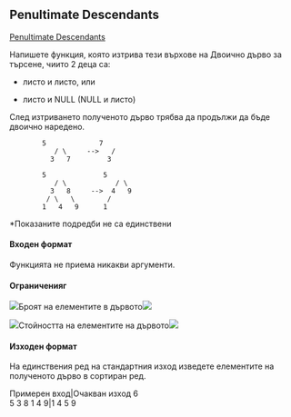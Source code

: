 ## Penultimate Descendants

[Penultimate Descendants](https://www.hackerrank.com/contests/sda-2019-2020-test3/challenges/penultimate-descendants)

Напишете функция, която изтрива тези върхове на Двоично дърво за търсене, чиито 2 деца са:

- листо и листо, или

- листо и NULL (NULL и листо)

След изтриването полученото дърво трябва да продължи да бъде двоично наредено.
```
	    5             7
           / \     -->   /
          3   7         3

	    5              5
           / \            / \
          3   8     -->  4   9 
         / \   \        /
        1   4   9      1
```
*Показаните подредби не са единствени

#### Входен формат

Функцията не приема никакви аргументи.

#### Ограниченияг

<img src="https://latex.codecogs.com/svg.latex?\Large&space;2\le">Броят на елементите в дървото<img src="https://latex.codecogs.com/svg.latex?\Large&space;\le{1000000}">

<img src="https://latex.codecogs.com/svg.latex?\Large&space;1\le">Стойността на елементите на дървото<img src="https://latex.codecogs.com/svg.latex?\Large&space;\le{1000000}">

#### Изходен формат

На единствения ред на стандартния изход изведете елементите на полученото дърво в сортиран ред.

Примерен вход|Очакван изход
6<br>5 3 8 1 4 9|1 4 5 9 

